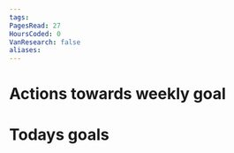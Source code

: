 ```yaml
---
tags: 
PagesRead: 27
HoursCoded: 0
VanResearch: false
aliases:
---
```

# Actions towards weekly goal
# Todays goals